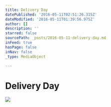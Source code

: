 ```yaml
---
title: Delivery Day
datePublished: '2016-05-11T02:51:26.315Z'
dateModified: '2016-05-11T01:39:56.975Z'
author: []
description: ''
starred: false
sourcePath: _posts/2016-05-11-delivery-day.md
inFeed: true
hasPage: false
inNav: false
_type: MediaObject

---
```

# Delivery Day
![](https://the-grid-user-content.s3-us-west-2.amazonaws.com/7ccaee71-25bf-4f3b-9cb5-145c73f22904.jpg)